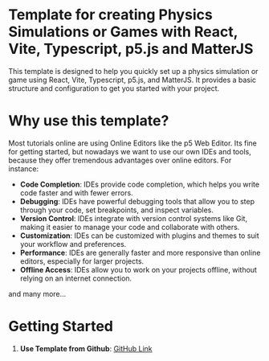 # Template for creating Physics Simulations or Games with React, Vite, Typescript, p5.js and MatterJS

This template is designed to help you quickly set up a physics simulation or game using React, Vite, Typescript, p5.js, and MatterJS. It provides a basic structure and configuration to get you started with your project.

# Why use this template?

Most tutorials online are using Online Editors like the p5 Web Editor. Its fine for getting started, but nowadays we want to use our own IDEs and tools, because they offer tremendous advantages over online editors. For instance:

- **Code Completion**: IDEs provide code completion, which helps you write code faster and with fewer errors.
- **Debugging**: IDEs have powerful debugging tools that allow you to step through your code, set breakpoints, and inspect variables.
- **Version Control**: IDEs integrate with version control systems like Git, making it easier to manage your code and collaborate with others.
- **Customization**: IDEs can be customized with plugins and themes to suit your workflow and preferences.
- **Performance**: IDEs are generally faster and more responsive than online editors, especially for larger projects.
- **Offline Access**: IDEs allow you to work on your projects offline, without relying on an internet connection.

and many more...

# Getting Started

1. **Use Template from Github**: [GitHub Link](https://github.com/jimzord12/vite-react-ts-p5-matterjs-template)
